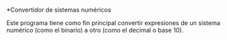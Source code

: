 *Convertidor de sistemas numéricos

Este programa tiene como fin principal convertir expresiones de un sistema numérico (como el binario) a otro (como el decimal o base 10).
